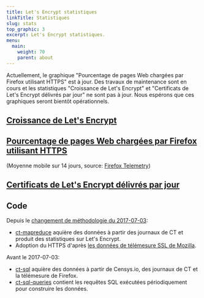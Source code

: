 ```yaml
---
title: Let's Encrypt statistiques
linkTitle: Statistiques
slug: stats
top_graphic: 3
excerpt: Let's Encrypt statistiques.
menu:
  main:
    weight: 70
    parent: about
---
```


Actuellement, le graphique "Pourcentage de pages Web chargées par Firefox utilisant HTTPS" est à jour. Des travaux de maintenance sont en cours et les statistiques "Croissance de Let's Encrypt" et "Certificats de Let's Encrypt délivrés par jour" ne sont pas à jour. Nous espérons que ces graphiques seront bientôt opérationnels.

<div class="figure">
  <h2><a name="growth" href="#growth"
    >Croissance de Let's Encrypt</a></h2>
  <div id="activeUsage" title="Croissance de Let's Encrypt" class="statsgraph"></div>
</div>

<div class="figure">
  <h2><a name="percent-pageloads" href="#percent-pageloads"
    >Pourcentage de pages Web chargées par Firefox utilisant HTTPS</a></h2>
  <p>(Moyenne mobile sur 14 jours, source: <a href="https://docs.telemetry.mozilla.org/datasets/other/ssl/reference.html">Firefox Telemetry</a>)</p>
  <div id="pageloadPercent" title="Pourcentage de pages Web chargées par Firefox à l'aide du protocole HTTPS" class="statsgraph"></div>
</div>

<div class="figure">
  <h2><a name="daily-issuance" href="#daily-issuance"
    >Certificats de Let's Encrypt délivrés par jour</a></h2>
  <div id="issuancePerDay" title="Certificats de Let's Encrypt délivrés par jour" class="statsgraph"></div>
</div>

## Code
Depuis le [changement de méthodologie du 2017-07-03](https://community.letsencrypt.org/t/adjustments-to-the-lets-encrypt-statistics-methodology/):

- [ct-mapreduce](https://github.com/jcjones/ct-mapreduce) aquière des données à partir des journaux de CT et produit des statistiques sur Let's Encrypt.
- Adoption du HTTPS d'après [les données de télémesure SSL de Mozilla](https://docs.telemetry.mozilla.org/datasets/other/ssl/reference.html).

Avant le 2017-07-03:

- [ct-sql](https://github.com/jcjones/ct-sql) aquière des données à partir de Censys.io, des journaux de CT et la télémesure de Firefox.
- [ct-sql-queries](https://github.com/jcjones/ct-sql-queries) contient les requêtes SQL exécutées périodiquement pour construire les données.

<script src="/js/stats.js" async></script>
<script src="/js/plotly-min.js" async></script>
